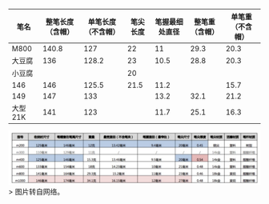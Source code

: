 | 笔名 | 整笔长度（含帽） | 单笔长度（不含帽） | 笔尖长度 | 笔握最细处直径 | 整笔重（含帽）| 单笔重（不含帽）|
| ------ | ------ | ------ | ------ | ------ | ------ | ------ | 
| M800 | 140.8 | 127 | 22 | 11 | 29.3 | 20.3 |
| 大豆腐 | 136 | 128.2 | 23 | 10.5 | 28.8 | 20.3 |
| 小豆腐 |  |  | 20 |  | | |
| 146 | 146 | 125.5 | 21.5 | 11.2 | | 15.7 |
| 149 | 147 | 133 |  | 13.2 | 32.1 | 21.2 |
| 大型 21K | 141 | 123 |  | 11.7 | 25.1 | 16.3 |


![image](./1.png)> 图片转自网络。
